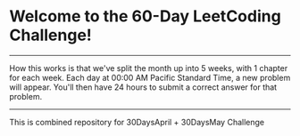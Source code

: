 # Welcome to the 60-Day LeetCoding Challenge!

---
How this works is that we've split the month up into 5 weeks, with 1 chapter for each week. Each day at 00:00 AM Pacific Standard Time, a new problem will appear. You'll then have 24 hours to submit a correct answer for that problem.

---
This is combined repository for 30DaysApril + 30DaysMay Challenge